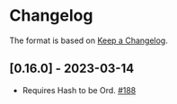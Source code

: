 # Changelog

The format is based on [Keep a Changelog].

[Keep a Changelog]: http://keepachangelog.com/en/1.0.0/

## [0.16.0] - 2023-03-14
- Requires Hash to be Ord. [#188](https://github.com/paritytech/trie/pull/188)


